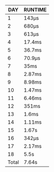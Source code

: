 |  DAY  | RUNTIME |
|-------|---------|
|     1 | 143µs   |
|     2 | 680µs   |
|     3 | 613µs   |
|     4 | 17.4ms  |
|     5 | 36.7ms  |
|     6 | 70.9µs  |
|     7 | 35ms    |
|     8 | 2.87ms  |
|     9 | 8.98ms  |
|    10 | 1.47ms  |
|    11 | 6.46ms  |
|    12 | 351ms   |
|    13 | 1.6ms   |
|    14 | 1.11ms  |
|    15 | 1.67s   |
|    16 | 342µs   |
|    17 | 2.17ms  |
|    18 | 5.5s    |
| Total | 7.64s   |
